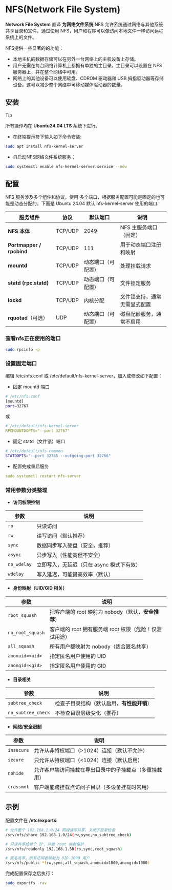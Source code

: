# NFS(Network File System)

**Network File System** 直译 **为网络文件系统** NFS 允许系统通过网络与其他系统共享目录和文件。通过使用 NFS，用户和程序可以像访问本地文件一样访问远程系统上的文件。

NFS提供一些显著的的功能：

- 本地主机的数据存储可以在另外一台网络上的主机设备上存储。
- 用户无需在每台网络计算机上都拥有单独的主目录。主目录可以设置在 NFS 服务器上，并在整个网络中可用。
- 网络上的其他设备可以使用软盘、CDROM 驱动器和 USB 拇指驱动器等存储设备。这可以减少整个网络中可移动媒体驱动器的数量。

## 安装

> [!TIP]
> 所有操作均在 **Ubuntu24.04 LTS** 系统下进行。

- 在终端提示符下输入如下命令安装:

```bash
sudo apt install nfs-kernel-server
```

- 自启动NFS网络文件系统服务：

```bash
sudo systemctl enable nfs-kernel-server.service --now
```

## 配置

NFS 服务涉及多个组件和协议，使用 多个端口，根据服务配置可能是固定的也可能是动态分配的。下面是 Ubuntu 24.04 默认 nfs-kernel-server 使用的端口:

| 服务组件                     | 协议      | 默认端口      | 说明             |
| ------------------------ | ------- | --------- | -------------- |
| **NFS 本体**               | TCP/UDP | 2049      | NFS 主服务端口（固定）  |
| **Portmapper / rpcbind** | TCP/UDP | 111       | 用于动态端口注册和映射    |
| **mountd**               | TCP/UDP | 动态端口（可配置） | 处理挂载请求         |
| **statd (rpc.statd)**    | TCP/UDP | 动态端口（可配置） | 文件锁定服务         |
| **lockd**                | TCP/UDP | 内核分配      | 文件锁支持，通常无需显式配置 |
| **rquotad**（可选）          | UDP     | 动态端口（可配置） | 磁盘配额服务，通常不启用   |

### 查看nfs正在使用的端口

```bash
sudo rpcinfo -p
```

### 设置固定端口

编辑 /etc/nfs.conf 或 /etc/default/nfs-kernel-server，加入或修改如下配置：

- 固定 mountd 端口

```bash
# /etc/nfs.conf
[mountd]
port=32767
```

或

```yaml
# /etc/default/nfs-kernel-server
RPCMOUNTDOPTS="--port 32767"
```

- 固定 statd（文件锁）端口

```bash
# /etc/default/nfs-common
STATDOPTS="--port 32765 --outgoing-port 32766"
```

- 配置完成重启服务

```yaml
sudo systemctl restart nfs-server
```

### 常用参数分类整理

- **访问权限控制**

| 参数          | 说明                       |
| ----------- | ------------------------ |
| `ro`        | 只读访问                     |
| `rw`        | 读写访问（默认推荐）               |
| `sync`      | 数据同步写入硬盘（安全，推荐）          |
| `async`     | 异步写入（性能高但不安全）            |
| `no_wdelay` | 立即写入，无延迟（只在 async 模式下有效） |
| `wdelay`    | 写入延迟，可能提高效率（默认）          |

- **身份映射（UID/GID 相关）**

| 参数               | 说明                                 |
| ---------------- | ---------------------------------- |
| `root_squash`    | 把客户端的 root 映射为 nobody（默认，**安全推荐**） |
| `no_root_squash` | 客户端的 root 拥有服务端 root 权限（危险！仅测试用途）  |
| `all_squash`     | 所有用户都映射为 nobody（适合匿名共享）            |
| `anonuid=<uid>`  | 指定匿名用户使用的 UID                      |
| `anongid=<gid>`  | 指定匿名用户使用的 GID                      |

- **目录相关**

| 参数                 | 说明                      |
| ------------------ | ----------------------- |
| `subtree_check`    | 检查子目录结构（默认启用，**有性能开销**） |
| `no_subtree_check` | 不检查目录层级变化（推荐）           |

- **网络/安全限制**

| 参数         | 说明                          |
| ---------- | --------------------------- |
| `insecure` | 允许从非特权端口（>1024）连接（默认不允许）    |
| `secure`   | 只允许从特权端口（<1024）连接（默认启用）     |
| `nohide`   | 允许客户端访问挂载在导出目录中的子挂载点（多重挂载用） |
| `crossmnt` | 客户端能跨挂载点访问子目录（多设备挂载时常用）     |

## 示例

配置文件在 **/etc/exports**:

```bash
# 允许整个 192.168.1.0/24 网段读写共享，关闭子目录检查
/srv/nfs/share 192.168.1.0/24(rw,sync,no_subtree_check)

# 只读共享给单个 IP，并做 root 映射保护
/srv/nfs/readonly 192.168.1.50(ro,sync,root_squash)

# 匿名共享，所有访问者映射为 UID 1000 用户
/srv/nfs/public *(rw,sync,all_squash,anonuid=1000,anongid=1000)
```

完成配置保存之后执行：

```bash
sudo exportfs -rav
```